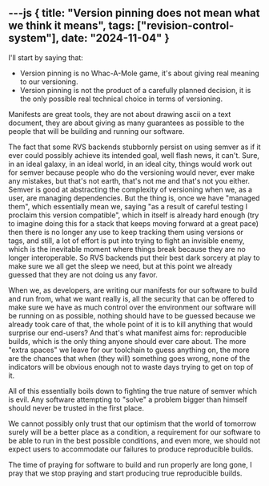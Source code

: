 ---js
{
	title: "Version pinning does not mean what we think it means",
	tags: ["revision-control-system"],
	date: "2024-11-04"
}
---

I'll start by saying that:

- Version pinning is no Whac-A-Mole game, it's about giving real meaning to our versioning.
- Version pinning is not the product of a carefully planned decision, it is the only possible real technical choice in terms of versioning.

Manifests are great tools, they are not about drawing ascii on a text document, they are about giving as many guarantees as possible to the people that will be building and running our software.

The fact that some RVS backends stubbornly persist on using semver as if it ever could possibly achieve its intended goal, well flash news, it can't. Sure, in an ideal galaxy, in an ideal world, in an ideal city, things would work out for semver because people who do the versioning would never, ever make any mistakes, but that's not earth, that's not me and that's not you either. Semver is good at abstracting the complexity of versioning when we, as a user, are managing dependencies. But the thing is, once we have "managed them", which essentially mean we, saying "as a result of careful testing I proclaim this version compatible", which in itself is already hard enough (try to imagine doing this for a stack that keeps moving forward at a great pace) then there is no longer any use to keep tracking them using versions or tags, and still, a lot of effort is put into trying to fight an invisible enemy, which is the inevitable moment where things break because they are no longer interoperable. So RVS backends put their best dark sorcery at play to make sure we all get the sleep we need, but at this point we already guessed that they are not doing us any favor.

When we, as developers,  are writing our manifests for our software to build and run from, what we want really is, all the security that can be offered to make sure we have as much control over the environment our software will be running on as possible, nothing should have to be guessed because we already took care of that, the whole point of it is to kill anything that would surprise our end-users? And that's what manifest aims for: reproducible builds, which is the only thing anyone should ever care about. The more "extra spaces" we leave for our toolchain to guess anything on, the more are the chances that when (they will) something goes wrong, none of the indicators will be obvious enough not to waste days trying to get on top of it. 

All of this essentially boils down to fighting the true nature of semver which is evil. Any software attempting to "solve" a problem bigger than himself should never be trusted in the first place.

We cannot possibly only trust that our optimism that the world of tomorrow surely will be a better place as a condition, a requirement for our software to be able to run in the best possible conditions, and even more, we should not expect users to accommodate our failures to produce reproducible builds.

The time of praying for software to build and run properly are long gone, I pray that we stop praying and start producing true reproducible builds.

